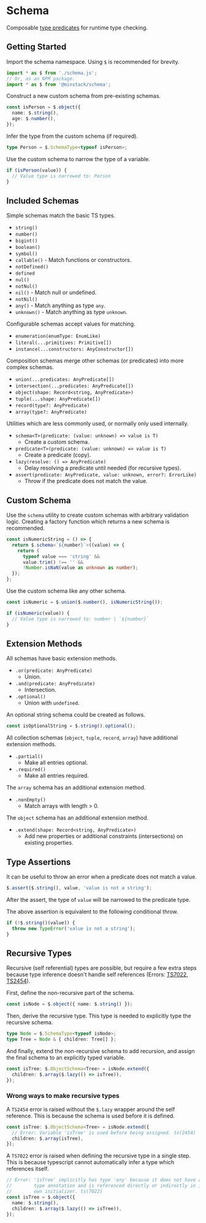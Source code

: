 # Schema

Composable [type predicates](https://www.typescriptlang.org/docs/handbook/2/narrowing.html#using-type-predicates) for runtime type checking.

## Getting Started

Import the schema namespace. Using `$` is recommended for brevity.

```ts
import * as $ from './schema.js';
// Or, as an NPM package.
import * as $ from '@minstack/schema';
```

Construct a new custom schema from pre-existing schemas.

```ts
const isPerson = $.object({
  name: $.string(),
  age: $.number(),
});
```

Infer the type from the custom schema (if required).

```ts
type Person = $.SchemaType<typeof isPerson>;
```

Use the custom schema to narrow the type of a variable.

```ts
if (isPerson(value)) {
  // Value type is narrowed to: Person
}
```

## Included Schemas

Simple schemas match the basic TS types.

- `string()`
- `number()`
- `bigint()`
- `boolean()`
- `symbol()`
- `callable()` - Match functions or constructors.
- `notDefined()`
- `defined`
- `nul()`
- `notNul()`
- `nil()` - Match null or undefined.
- `notNil()`
- `any()` - Match anything as type `any`.
- `unknown()` - Match anything as type `unknown`.

Configurable schemas accept values for matching.

- `enumeration(enumType: EnumLike)`
- `literal(...primitives: Primitive[])`
- `instance(...constructors: AnyConstructor[])`

Composition schemas merge other schemas (or predicates) into more complex schemas.

- `union(...predicates: AnyPredicate[])`
- `intersection(...predicates: AnyPredicate[])`
- `object(shape: Record<string, AnyPredicate>)`
- `tuple(...shape: AnyPredicate[])`
- `record(type?: AnyPredicate)`
- `array(type?: AnyPredicate)`

Utilities which are less commonly used, or normally only used internally.

- `schema<T>(predicate: (value: unknown) => value is T)`
  - Create a custom schema.
- `predicate<T>(predicate: (value: unknown) => value is T)`
  - Create a predicate (copy).
- `lazy(resolve: () => AnyPredicate)`
  - Delay resolving a predicate until needed (for recursive types).
- `assert(predicate: AnyPredicate, value: unknown, error?: ErrorLike)`
  - Throw if the predicate does not match the value.

## Custom Schema

Use the `schema` utility to create custom schemas with arbitrary validation logic. Creating a factory function which returns a new schema is recommended.

```ts
const isNumericString = () => {
  return $.schema<`${number}`>((value) => {
    return (
      typeof value === 'string' &&
      value.trim() !== '' &&
      !Number.isNaN(value as unknown as number);
  });
};
```

Use the custom schema like any other schema.

```ts
const isNumeric = $.union($.number(), isNumericString());

if (isNumeric(value)) {
  // Value type is narrowed to: number | `${number}`
}
```

## Extension Methods

All schemas have basic extension methods.

- `.or(predicate: AnyPredicate)`
  - Union.
- `.and(predicate: AnyPredicate)`
  - Intersection.
- `.optional()`
  - Union with `undefined`.

An optional string schema could be created as follows.

```ts
const isOptionalString = $.string().optional();
```

All collection schemas (`object`, `tuple`, `record`, `array`) have additional extension methods.

- `.partial()`
  - Make all entries optional.
- `.required()`
  - Make all entries required.

The `array` schema has an additional extension method.

- `.nonEmpty()`
  - Match arrays with length > 0.

The `object` schema has an additional extension method.

- `.extend(shape: Record<string, AnyPredicate>)`
  - Add new properties or additional constraints (intersections) on existing properties.

## Type Assertions

It can be useful to throw an error when a predicate does not match a value.

```ts
$.assert($.string(), value, 'value is not a string');
```

After the assert, the type of `value` will be narrowed to the predicate type.

The above assertion is equivalent to the following conditional throw.

```ts
if (!$.string()(value)) {
  throw new TypeError('value is not a string');
}
```

## Recursive Types

Recursive (self referential) types are possible, but require a few extra steps because type inference doesn't handle self references (Errors: [TS7022](https://github.com/microsoft/TypeScript/blob/v4.9.5/src/compiler/diagnosticMessages.json#L6108), [TS2454](https://github.com/microsoft/TypeScript/blob/v4.9.5/src/compiler/diagnosticMessages.json#L2193)).

First, define the non-recursive part of the schema.

```ts
const isNode = $.object({ name: $.string() });
```

Then, derive the recursive type. This type is needed to explicitly type the recursive schema.

```ts
type Node = $.SchemaType<typeof isNode>;
type Tree = Node & { children: Tree[] };
```

And finally, extend the non-recursive schema to add recursion, and assign the final schema to an explicitly typed variable.

```ts
const isTree: $.ObjectSchema<Tree> = isNode.extend({
  children: $.array($.lazy(() => isTree)),
});
```

### Wrong ways to make recursive types

A `TS2454` error is raised without the `$.lazy` wrapper around the self reference. This is because the schema is used before it is defined.

```ts
const isTree: $.ObjectSchema<Tree> = isNode.extend({
  // Error: Variable 'isTree' is used before being assigned. ts(2454)
  children: $.array(isTree),
});
```

A `TS7022` error is raised when defining the recursive type in a single step. This is because typescript cannot automatically infer a type which references itself.

```ts
// Error: 'isTree' implicitly has type 'any' because it does not have a
//        type annotation and is referenced directly or indirectly in its
//        own initializer. ts(7022)
const isTree = $.object({
  name: $.string(),
  children: $.array($.lazy(() => isTree)),
});
```
